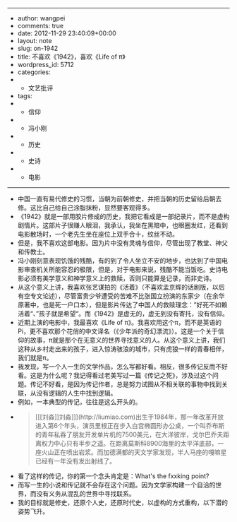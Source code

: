 - ---
- author: wangpei
- comments: true
- date: 2012-11-29 23:40:09+00:00
- layout: note
- slug: on-1942
- title: 不喜欢《1942》，喜欢《Life of π》
- wordpress_id: 5712
- categories:
- - 文艺批评
- tags:
- - 信仰
- - 冯小刚
- - 历史
- - 史诗
- - 电影
- ---
- 中国一直有易代修史的习惯，当朝为前朝修史，并把当朝的历史留给后朝去修。这比自己给自己涂脂抹粉，显然要客观得多。
- 《1942》就是一部用胶片修成的历史，我把它看成是一部纪录片，而不是虚构剧情片。这部片子很赚人眼泪，我承认，我坐在黑暗中，也眼圈发红，还看到电影散场时，一个老先生坐在座位上双手合十，纹丝不动。
- 但是，我不喜欢这部电影。因为片中没有灵魂与信仰，尽管出现了教堂、神父和传教士。
- 冯小刚刻意表现饥饿的残酷，有的到了令人坐立不安的地步，也达到了中国电影审查机关所能容忍的极限，但是，对于电影来说，残酷不能当饭吃。史诗电影必须有美学意义和神学意义上的救赎，否则只能算是记录，而非史诗。
- 从这个意义上讲，我喜欢张艺谋拍的《活着》（不喜欢孟京辉的话剧版，以后有空专文论述），尽管富贵少爷遭受的苦难不比张国立扮演的东家少（在余华原著中，也是死一户口本），但是影片传达了中国人的救赎理念：”好死不如赖活着“、”孩子就是希望“。而《1942》是虚无的，虚无到没有寄托，没有信仰。
- 近期上演的电影中，我最喜欢《Life of π》。我喜欢用这个π，而不是英语的Pi，更不喜欢那个花俏的中文译名（《少年派的奇幻漂流》）。这是一个关于信仰的故事，π就是那个在无意义的世界寻找意义的人。从这个意义上讲，我们这种从乡村走出来的孩子，进入惊涛骇浪的城市，只有虎狼一样的青春相伴，我们就是π。
- 我发现，写一个人一生的文学作品，怎么写都好看。相反，很多传记反而不好看。这是为什么呢？我记得看过老美写过一篇《传记之死》，涉及过这个问题。传记不好看，是因为传记作者，总是努力试图从不相关联的事物中找到关联，从没有逻辑的人生中找到逻辑。
- 例如，一本典型的传记，往往是这么开头的。
- <blockquote>[[[刘淼]]刘淼]]](http://liumiao.com)出生于1984年，那一年改革开放进入第6个年头，演员里根正在步入白宫椭圆形办公桌，一个叫乔布斯的青年私吞了朋友开发单片机的7500美元，在大洋彼岸，戈尔巴乔夫距离权力中心只有半步之遥。在距离莫斯科8900海里的太平洋底部，一座火山正在喷出岩浆。而加德满都的天文学家发现，半人马座的嘎嘛星已经有一年没有发出射线了。</blockquote>
- 看了这样的传记，你的第一个念头肯定是：What's the fxxking point?
- 而写一生的小说和传记就不会存在这个问题。因为文学家构建一个自洽的世界，而没有义务从混乱的世界中寻找联系。
- 我的目标就是修史，还原个人史，还原时代史，以虚构的方式重构，以下潜的姿势飞升。
